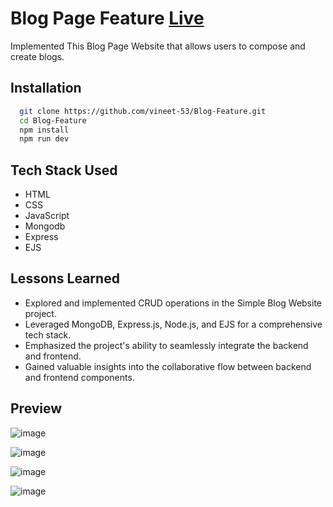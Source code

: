 
# Blog Page Feature [Live](https://blog-feature.onrender.com)

Implemented This Blog Page Website that allows users to compose and create blogs.
## Installation

```bash
  git clone https://github.com/vineet-53/Blog-Feature.git
  cd Blog-Feature
  npm install 
  npm run dev
```
    
## Tech Stack Used
- HTML 
- CSS
- JavaScript
- Mongodb
- Express 
- EJS  


## Lessons Learned

- Explored and implemented CRUD operations in the Simple Blog Website project.
- Leveraged MongoDB, Express.js, Node.js, and EJS for a comprehensive tech  stack.
- Emphasized the project's ability to seamlessly integrate the backend and  frontend.
- Gained valuable insights into the collaborative flow between backend and frontend components.




## Preview
![image](https://github.com/vineet-53/Blog-Feature/assets/116667797/6d5d76fd-c2a5-4f41-8ccc-6efb8dbc024a)

![image](https://github.com/vineet-53/Blog-Feature/assets/116667797/ea403a53-a5db-4287-b302-6eef9a7f11eb)

![image](https://github.com/vineet-53/Blog-Feature/assets/116667797/0bf3993e-cfca-4f77-92b5-94426d869fb0)

![image](https://github.com/vineet-53/Blog-Feature/assets/116667797/10858143-3711-4d1d-9061-8700e5dcd579)

